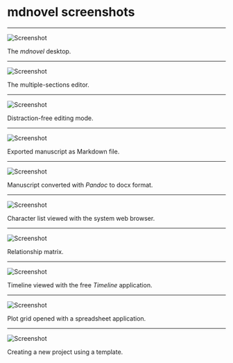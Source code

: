 # mdnovel screenshots

---

![Screenshot](desktop01.png)

The *mdnovel* desktop.

---

![Screenshot](editor01.png)

The multiple-sections editor.

---

![Screenshot](editor02.png)

Distraction-free editing mode.

---

![Screenshot](manuscript01.png)

Exported manuscript as Markdown file.

---

![Screenshot](manuscript02.png)

Manuscript converted with *Pandoc* to docx format.

---

![Screenshot](characters01.png)

Character list viewed with the system web browser.

---

![Screenshot](matrix01.png)

Relationship matrix.

---

![Screenshot](timeline01.png)

Timeline viewed with the free *Timeline* application.

---

![Screenshot](grid01.png)

Plot grid opened with a spreadsheet application.

---

![Screenshot](templates01.png)

Creating a new project using a template.


